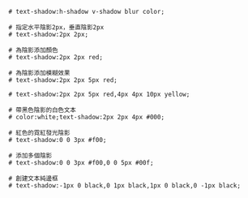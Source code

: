 ```
# text-shadow:h-shadow v-shadow blur color;
```

```
# 指定水平陰影2px，垂直陰影2px
# text-shadow:2px 2px;
```

```
# 為陰影添加顏色
# text-shadow:2px 2px red;
```

```
# 為陰影添加模糊效果
# text-shadow:2px 2px 5px red;
```

```
# text-shadow:2px 2px 5px red,4px 4px 10px yellow;
```

```
# 帶黑色陰影的白色文本
# color:white;text-shadow:2px 2px 4px #000;
```

```
# 紅色的霓紅發光陰影
# text-shadow:0 0 3px #f00;
```

```
# 添加多個陰影
# text-shadow:0 0 3px #f00,0 0 5px #00f;
```

```
# 創建文本純邊框
# text-shadow:-1px 0 black,0 1px black,1px 0 black,0 -1px black;
```